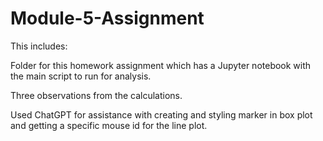 # Module-5-Assignment

This includes:

Folder for this homework assignment which has a Jupyter notebook with the main script to run for analysis.

Three observations from the calculations.

Used ChatGPT for assistance with creating and styling marker in box plot and getting a specific mouse id for the line plot.
